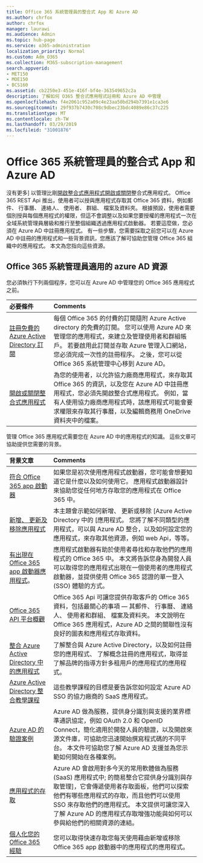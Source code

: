 ```yaml
---
title: Office 365 系統管理員的整合式 App 和 Azure AD
ms.author: chrfox
author: chrfox
manager: laurawi
ms.audience: Admin
ms.topic: hub-page
ms.service: o365-administration
localization_priority: Normal
ms.custom: Adm_O365
ms.collection: M365-subscription-management
search.appverid:
- MET150
- MOE150
- BCS160
ms.assetid: cb2250e3-451e-416f-bf4e-363549652c2a
description: 了解如何 O365 整合式應用程式註冊和 Azure AD 中管理
ms.openlocfilehash: f4e2061c952a09c4e23aa50bd294b7391e1ca3e6
ms.sourcegitcommit: 29f937b7430c708c9dbec23bdc4089e86c37c225
ms.translationtype: MT
ms.contentlocale: zh-TW
ms.lasthandoff: 03/29/2019
ms.locfileid: "31001876"
---
```

# <a name="integrated-apps-and-azure-ad-for-office-365-administrators"></a>Office 365 系統管理員的整合式 App 和 Azure AD

沒有更多] 以管理比剛[開啟整合式應用程式開啟或關閉](https://support.office.com/article/7e453a40-66df-44ab-92a1-96786cb7fb34#__toc379982114)整合式應用程式。 Office 365 REST Api 推出，使用者可以授與應用程式存取其 Office 365 資料，例如郵件、 行事曆、 連絡人、 使用者、 群組、 檔案及資料夾。 根據預設，使用者需要個別授與每個應用程式的權限，但這不會調整以及如果您要授權的應用程式一次在全域系統管理員層級和推行至整個組織透過應用程式啟動器。 若要這麼做，您必須在 Azure AD 中註冊應用程式。 有一些步驟，您需要採取之前您可以在 Azure AD 中註冊的應用程式和一些背景資訊，您應該了解可協助您管理 Office 365 組織中的應用程式。 本文為您指向這些資源。
  
## <a name="azure-ad-resources-for-office-365-admins"></a>Office 365 系統管理員適用的 azure AD 資源

您必須執行下列兩個程序，您可以在 Azure AD 中管理您的 Office 365 應用程式之前。
  
|**必要條件**|**Comments**|
|:-----|:-----|
|[註冊免費的 Azure Active Directory 訂閱](https://go.microsoft.com/fwlink/?LinkId=617127) <br/> |每個 Office 365 的付費的訂閱隨附 Azure Active directory 的免費的訂閱。 您可以使用 Azure AD 來管理您的應用程式，來建立及管理使用者和群組帳戶。 若要啟用此訂閱並存取 Azure 管理入口網站，您必須完成一次性的註冊程序。 之後，您可以從 Office 365 系統管理中心移到 Azure AD。  <br/> |
|[開啟或關閉整合式應用程式](https://support.office.com/article/7e453a40-66df-44ab-92a1-96786cb7fb34#__toc379982114) <br/> |為您的使用者，以允許協力廠商應用程式，來存取其 Office 365 的資訊，以及您在 Azure AD 中註冊應用程式，您必須先開啟整合式應用程式。 例如，當有人使用協力廠商應用程式時，該應用程式可能會要求權限來存取其行事曆，以及編輯商務用 OneDrive 資料夾中的檔案。  <br/> |
   
管理 Office 365 應用程式需要您在 Azure AD 中的應用程式的知識。 這些文章可協助提供您需要的背景。
  
|**背景文章**|**Comments**|
|:-----|:-----|
|[符合 Office 365 app 啟動器](https://support.office.com/article/79f12104-6fed-442f-96a0-eb089a3f476a) <br/> |如果您是初次使用應用程式啟動器，您可能會想要知道它是什麼以及如何使用它。 應用程式啟動器設計來協助您從任何地方存取您的應用程式在 Office 365 中。  <br/> |
|[新增、 更新及移除應用程式](https://go.microsoft.com/fwlink/?LinkId=617137) <br/> |本主題會示範如何新增、 更新或移除 [Azure Active Directory 中的 [應用程式。 您將了解不同類型的應用程式，可以與 Azure AD 整合，以及如何設定您的應用程式，來存取其他資源，例如 web Api，等等。  <br/> |
|[有出現在 Office 365 app 啟動器應用程式](https://go.microsoft.com/fwlink/?LinkId=617138)。  <br/> |應用程式啟動器有助於使用者尋找和存取他們的應用程式的 Office 365 中。 本文將告訴您身為開發人員可以取得您的應用程式出現在一個使用者的應用程式啟動器，並提供使用 Office 365 認證的單一登入 (SSO) 體驗的方式。  <br/> |
|[Office 365 API 平台概觀](https://go.microsoft.com/fwlink/?LinkId=617140) <br/> |Office 365 Api 可讓您提供存取客戶的 Office 365 資料，包括最關心的事項 — 其郵件、 行事曆、 連絡人、 使用者和群組、 檔案及資料夾。 本文說明在 Office 365 應用程式，Azure AD 之間的關聯性沒有良好的圖表和應用程式存取資料。  <br/> |
|[整合 Azure Active Directory 中的應用程式](https://docs.microsoft.com/azure/active-directory/develop/quickstart-v1-add-azure-ad-app) <br/> | 了解整合與 Azure Active Directory，以及如何註冊您的應用程式、 了解概念註冊的應用程式，取得並了解品牌的指導方針多租用戶的應用程式的應用程式。  <br/> |
|[Azure Active Directory 整合教學課程](https://docs.microsoft.com/azure/active-directory/saas-apps/tutorial-list) <br/> |這些教學課程的目標是要告訴您如何設定 Azure AD SSO 的協力廠商的 SaaS 應用程式。  <br/> |
|[Azure AD 的驗證案例](https://go.microsoft.com/fwlink/?LinkId=617145) <br/> |Azure AD 做為服務，提供身分識別與支援的業界標準通訊協定，例如 OAuth 2.0 和 OpenID Connect，簡化適用於開發人員的驗證，以及開啟來源文件庫，可協助您迅速開始撰寫程式碼的不同平台。 本文件可協助您了解 Azure AD 支援並為您示範如何開始在各種案例。  <br/> |
|[應用程式的存取](https://docs.microsoft.com/azure/active-directory/manage-apps/what-is-access-management) <br/> |Azure AD 會啟用對多今天的常用軟體做為服務 (SaaS) 應用程式中; 的簡易整合它提供身分識別與存取管理]，它會傳遞使用者存取面板，他們可以探索他們有哪些應用程式的存取，而且他們可以使用 SSO 來存取他們的應用程式。 本文提供可讓您深入了解 Azure AD 的應用程式存取增強功能與如何可以參與給他們的相關資源的連結。  <br/> |
|[個人化您的 Office 365 經驗](https://support.office.com/article/eb34a21b-52fa-4fbf-a8d5-146132242985) <br/> |您可以取得快速存取您每天使用藉由新增或移除 Office 365 app 啟動器中的應用程式的應用程式。  <br/> |
   

